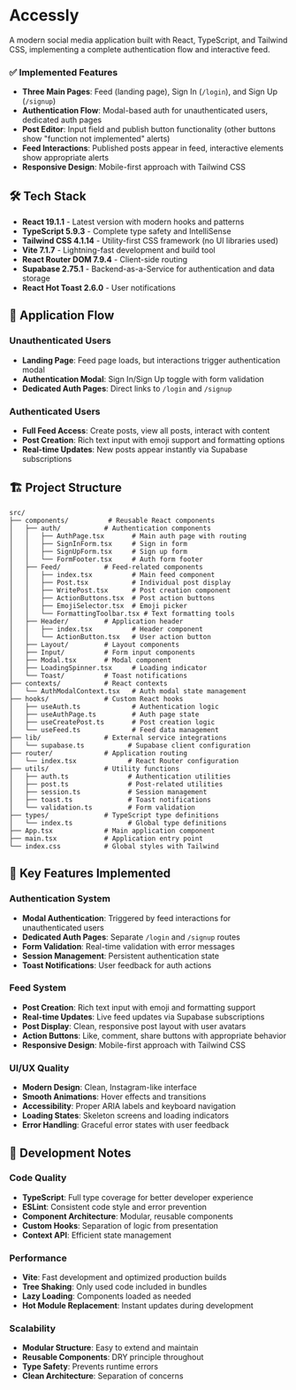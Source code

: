 # Accessly

A modern social media application built with React, TypeScript, and Tailwind CSS, implementing a complete authentication flow and interactive feed.

### ✅ **Implemented Features**

- **Three Main Pages**: Feed (landing page), Sign In (`/login`), and Sign Up (`/signup`)
- **Authentication Flow**: Modal-based auth for unauthenticated users, dedicated auth pages
- **Post Editor**: Input field and publish button functionality (other buttons show "function not implemented" alerts)
- **Feed Interactions**: Published posts appear in feed, interactive elements show appropriate alerts
- **Responsive Design**: Mobile-first approach with Tailwind CSS

## 🛠️ Tech Stack

- **React 19.1.1** - Latest version with modern hooks and patterns
- **TypeScript 5.9.3** - Complete type safety and IntelliSense
- **Tailwind CSS 4.1.14** - Utility-first CSS framework (no UI libraries used)
- **Vite 7.1.7** - Lightning-fast development and build tool
- **React Router DOM 7.9.4** - Client-side routing
- **Supabase 2.75.1** - Backend-as-a-Service for authentication and data storage
- **React Hot Toast 2.6.0** - User notifications

## 📱 Application Flow

### **Unauthenticated Users**

- **Landing Page**: Feed page loads, but interactions trigger authentication modal
- **Authentication Modal**: Sign In/Sign Up toggle with form validation
- **Dedicated Auth Pages**: Direct links to `/login` and `/signup`

### **Authenticated Users**

- **Full Feed Access**: Create posts, view all posts, interact with content
- **Post Creation**: Rich text input with emoji support and formatting options
- **Real-time Updates**: New posts appear instantly via Supabase subscriptions

## 🏗️ Project Structure

```
src/
├── components/          # Reusable React components
│   ├── auth/           # Authentication components
│   │   ├── AuthPage.tsx       # Main auth page with routing
│   │   ├── SignInForm.tsx     # Sign in form
│   │   ├── SignUpForm.tsx     # Sign up form
│   │   └── FormFooter.tsx     # Auth form footer
│   ├── Feed/           # Feed-related components
│   │   ├── index.tsx          # Main feed component
│   │   ├── Post.tsx           # Individual post display
│   │   ├── WritePost.tsx      # Post creation component
│   │   ├── ActionButtons.tsx  # Post action buttons
│   │   ├── EmojiSelector.tsx  # Emoji picker
│   │   └── FormattingToolbar.tsx # Text formatting tools
│   ├── Header/         # Application header
│   │   ├── index.tsx          # Header component
│   │   └── ActionButton.tsx   # User action button
│   ├── Layout/         # Layout components
│   ├── Input/          # Form input components
│   ├── Modal.tsx       # Modal component
│   ├── LoadingSpinner.tsx     # Loading indicator
│   └── Toast/          # Toast notifications
├── contexts/           # React contexts
│   └── AuthModalContext.tsx   # Auth modal state management
├── hooks/              # Custom React hooks
│   ├── useAuth.ts             # Authentication logic
│   ├── useAuthPage.ts         # Auth page state
│   ├── useCreatePost.ts       # Post creation logic
│   └── useFeed.ts             # Feed data management
├── lib/                # External service integrations
│   └── supabase.ts           # Supabase client configuration
├── router/             # Application routing
│   └── index.tsx             # React Router configuration
├── utils/              # Utility functions
│   ├── auth.ts               # Authentication utilities
│   ├── post.ts               # Post-related utilities
│   ├── session.ts            # Session management
│   ├── toast.ts              # Toast notifications
│   └── validation.ts         # Form validation
├── types/              # TypeScript type definitions
│   └── index.ts              # Global type definitions
├── App.tsx             # Main application component
├── main.tsx            # Application entry point
└── index.css           # Global styles with Tailwind
```

## 🔑 Key Features Implemented

### **Authentication System**

- **Modal Authentication**: Triggered by feed interactions for unauthenticated users
- **Dedicated Auth Pages**: Separate `/login` and `/signup` routes
- **Form Validation**: Real-time validation with error messages
- **Session Management**: Persistent authentication state
- **Toast Notifications**: User feedback for auth actions

### **Feed System**

- **Post Creation**: Rich text input with emoji and formatting support
- **Real-time Updates**: Live feed updates via Supabase subscriptions
- **Post Display**: Clean, responsive post layout with user avatars
- **Action Buttons**: Like, comment, share buttons with appropriate behavior
- **Responsive Design**: Mobile-first approach with Tailwind CSS

### **UI/UX Quality**

- **Modern Design**: Clean, Instagram-like interface
- **Smooth Animations**: Hover effects and transitions
- **Accessibility**: Proper ARIA labels and keyboard navigation
- **Loading States**: Skeleton screens and loading indicators
- **Error Handling**: Graceful error states with user feedback

## 🔧 Development Notes

### **Code Quality**

- **TypeScript**: Full type coverage for better developer experience
- **ESLint**: Consistent code style and error prevention
- **Component Architecture**: Modular, reusable components
- **Custom Hooks**: Separation of logic from presentation
- **Context API**: Efficient state management

### **Performance**

- **Vite**: Fast development and optimized production builds
- **Tree Shaking**: Only used code included in bundles
- **Lazy Loading**: Components loaded as needed
- **Hot Module Replacement**: Instant updates during development

### **Scalability**

- **Modular Structure**: Easy to extend and maintain
- **Reusable Components**: DRY principle throughout
- **Type Safety**: Prevents runtime errors
- **Clean Architecture**: Separation of concerns
